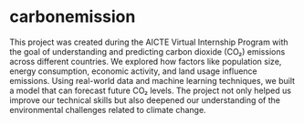 # carbonemission
This project was created during the AICTE Virtual Internship Program with the goal of understanding and predicting carbon dioxide (CO₂) emissions across different countries. We explored how factors like population size, energy consumption, economic activity, and land usage influence emissions. Using real-world data and machine learning techniques, we built a model that can forecast future CO₂ levels. The project not only helped us improve our technical skills but also deepened our understanding of the environmental challenges related to climate change.
